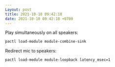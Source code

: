 ```yaml
---
Layout: post
title: 2021-10-10 09:42:18
date: 2021-10-10 09:42:18 +0700
---
```

Play simultaneously on all speakers:
```bash
pactl load-module module-combine-sink
```

Redirect mic to speakers:
```bash
pactl load-module module-loopback latency_msec=1
```
